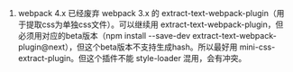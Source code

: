 1. webpack 4.x 已经废弃 webpack 3.x 的 extract-text-webpack-plugin（用于提取css为单独css文件）。可以继续用 extract-text-webpack-plugin，但必须用对应的beta版本（npm install --save-dev extract-text-webpack-plugin@next），但这个beta版本不支持生成hash。所以最好用 mini-css-extract-plugin。但这个插件不能 style-loader 混用，会有冲突。
